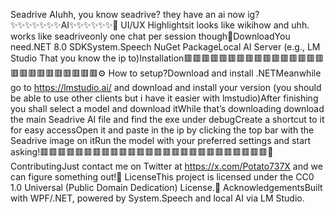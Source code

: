 Seadrive AIuhh, you know seadrive? they have an ai now ig?✨✨✨✨✨✨✨AI✨✨✨✨✨✨🎨 UI/UX Highlightsit looks like wikihow and uhh. works like seadriveonly one chat per session though🚀DownloadYou need.NET 8.0 SDKSystem.Speech NuGet PackageLocal AI Server (e.g., LM Studio That you know the ip to)Installation🟥🟥🟥🟥🟥🟥🟥🟥🟥🟥🟥🟥🟥🟥🟥🟥🟥🟥🟥🟥🟥🟥🟥🟥🟥🟥⚙️ How to setup?Download and install .NETMeanwhile go to https://lmstudio.ai/ and download and install your version (you should be able to use other clients but i have it easier with lmstudio)After finishing you shall select a model and download itWhile that’s downloading download the main Seadrive AI file and find the exe under debugCreate a shortcut to it for easy accessOpen it and paste in the ip by clicking the top bar with the Seadrive image on itRun the model with your preferred settings and start asking!🟥🟥🟥🟥🟥🟥🟥🟥🟥🟥🟥🟥🟥🟥🟥🟥🟥🟥🟥🟥🟥🟥🟥🟥🟥🟥🤝 ContributingJust contact me on Twitter at https://x.com/Potato737X and we can figure something out!📄 LicenseThis project is licensed under the CC0 1.0 Universal (Public Domain Dedication) License.🙏 AcknowledgementsBuilt with WPF/.NET, powered by System.Speech and local AI via LM Studio.
